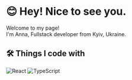 # 😊 Hey! Nice to see you.

Welcome to my page!  
I'm Anna, Fullstack developer from Kyiv, Ukraine.

## 🛠 Things I code with

![React](https://img.shields.io/badge/React-20232A?style=for-the-badge&logo=react&logoColor=white)
![TypeScript](https://img.shields.io/badge/TypeScript-007ACC?style=for-the-badge&logo=typescript&logoColor=white)
